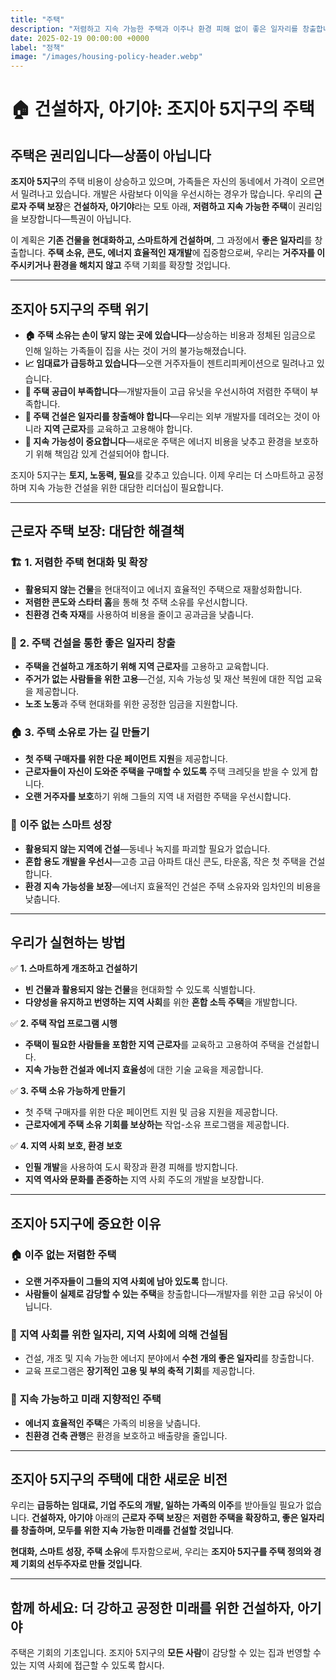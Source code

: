 ```yaml
---
title: "주택"
description: "저렴하고 지속 가능한 주택과 이주나 환경 피해 없이 좋은 일자리를 창출합니다."
date: 2025-02-19 00:00:00 +0000
label: "정책"
image: "/images/housing-policy-header.webp"
---
```


# **🏠 건설하자, 아기야: 조지아 5지구의 주택**  

## **주택은 권리입니다—상품이 아닙니다**  

**조지아 5지구**의 주택 비용이 상승하고 있으며, 가족들은 자신의 동네에서 가격이 오르면서 밀려나고 있습니다. 개발은 사람보다 이익을 우선시하는 경우가 많습니다. 우리의 **근로자 주택 보장**은 **건설하자, 아기야**라는 모토 아래, **저렴하고 지속 가능한 주택**이 권리임을 보장합니다—특권이 아닙니다.  

이 계획은 **기존 건물을 현대화하고, 스마트하게 건설하며**, 그 과정에서 **좋은 일자리**를 창출합니다. **주택 소유, 콘도, 에너지 효율적인 재개발**에 집중함으로써, 우리는 **거주자를 이주시키거나 환경을 해치지 않고** 주택 기회를 확장할 것입니다.  

---

## **조지아 5지구의 주택 위기**  

- **🏠 주택 소유는 손이 닿지 않는 곳에 있습니다**—상승하는 비용과 정체된 임금으로 인해 일하는 가족들이 집을 사는 것이 거의 불가능해졌습니다.  
- **📈 임대료가 급등하고 있습니다**—오랜 거주자들이 젠트리피케이션으로 밀려나고 있습니다.  
- **🔨 주택 공급이 부족합니다**—개발자들이 고급 유닛을 우선시하여 저렴한 주택이 부족합니다.  
- **💼 주택 건설은 일자리를 창출해야 합니다**—우리는 외부 개발자를 데려오는 것이 아니라 **지역 근로자**를 교육하고 고용해야 합니다.  
- **🌱 지속 가능성이 중요합니다**—새로운 주택은 에너지 비용을 낮추고 환경을 보호하기 위해 책임감 있게 건설되어야 합니다.  

조지아 5지구는 **토지, 노동력, 필요**를 갖추고 있습니다. 이제 우리는 더 스마트하고 공정하며 지속 가능한 건설을 위한 대담한 리더십이 필요합니다.  

---

## **근로자 주택 보장: 대담한 해결책**  

### 🏗️ **1. 저렴한 주택 현대화 및 확장**  
- **활용되지 않는 건물**을 현대적이고 에너지 효율적인 주택으로 재활성화합니다.  
- **저렴한 콘도와 스타터 홈**을 통해 첫 주택 소유를 우선시합니다.  
- **친환경 건축 자재**를 사용하여 비용을 줄이고 공과금을 낮춥니다.  

### 💼 **2. 주택 건설을 통한 좋은 일자리 창출**  
- **주택을 건설하고 개조하기 위해 지역 근로자**를 고용하고 교육합니다.  
- **주거가 없는 사람들을 위한 고용**—건설, 지속 가능성 및 재산 복원에 대한 직업 교육을 제공합니다.  
- **노조 노동**과 주택 현대화를 위한 공정한 임금을 지원합니다.  

### 🏠 **3. 주택 소유로 가는 길 만들기**  
- **첫 주택 구매자를 위한 다운 페이먼트 지원**을 제공합니다.  
- **근로자들이 자신이 도와준 주택을 구매할 수 있도록** 주택 크레딧을 받을 수 있게 합니다.  
- **오랜 거주자를 보호**하기 위해 그들의 지역 내 저렴한 주택을 우선시합니다.  

### 🌱 **이주 없는 스마트 성장**  
- **활용되지 않는 지역에 건설**—동네나 녹지를 파괴할 필요가 없습니다.  
- **혼합 용도 개발을 우선시**—고층 고급 아파트 대신 콘도, 타운홈, 작은 첫 주택을 건설합니다.  
- **환경 지속 가능성을 보장**—에너지 효율적인 건설은 주택 소유자와 임차인의 비용을 낮춥니다.  

---

## **우리가 실현하는 방법**  

✅ **1. 스마트하게 개조하고 건설하기**  
- **빈 건물과 활용되지 않는 건물**을 현대화할 수 있도록 식별합니다.  
- **다양성을 유지하고 번영하는 지역 사회**를 위한 **혼합 소득 주택**을 개발합니다.  

✅ **2. 주택 작업 프로그램 시행**  
- **주택이 필요한 사람들을 포함한 지역 근로자**를 교육하고 고용하여 주택을 건설합니다.  
- **지속 가능한 건설과 에너지 효율성**에 대한 기술 교육을 제공합니다.  

✅ **3. 주택 소유 가능하게 만들기**  
- 첫 주택 구매자를 위한 다운 페이먼트 지원 및 금융 지원을 제공합니다.  
- **근로자에게 주택 소유 기회를 보상하는** 작업-소유 프로그램을 제공합니다.  

✅ **4. 지역 사회 보호, 환경 보호**  
- **인필 개발**을 사용하여 도시 확장과 환경 피해를 방지합니다.  
- **지역 역사와 문화를 존중하는** 지역 사회 주도의 개발을 보장합니다.  

---

## **조지아 5지구에 중요한 이유**  

### 🏠 **이주 없는 저렴한 주택**  
- **오랜 거주자들이 그들의 지역 사회에 남아 있도록** 합니다.  
- **사람들이 실제로 감당할 수 있는 주택**을 창출합니다—개발자를 위한 고급 유닛이 아닙니다.  

### 💼 **지역 사회를 위한 일자리, 지역 사회에 의해 건설됨**  
- 건설, 개조 및 지속 가능한 에너지 분야에서 **수천 개의 좋은 일자리**를 창출합니다.  
- 교육 프로그램은 **장기적인 고용 및 부의 축적 기회**를 제공합니다.  

### 🌱 **지속 가능하고 미래 지향적인 주택**  
- **에너지 효율적인 주택**은 가족의 비용을 낮춥니다.  
- **친환경 건축 관행**은 환경을 보호하고 배출량을 줄입니다.  

---

## **조지아 5지구의 주택에 대한 새로운 비전**  

우리는 **급등하는 임대료, 기업 주도의 개발, 일하는 가족의 이주**를 받아들일 필요가 없습니다. **건설하자, 아기야** 아래의 **근로자 주택 보장**은 **저렴한 주택을 확장하고, 좋은 일자리를 창출하며, 모두를 위한 지속 가능한 미래를 건설할 것입니다**.  

**현대화, 스마트 성장, 주택 소유**에 투자함으로써, 우리는 **조지아 5지구를 주택 정의와 경제 기회의 선두주자로 만들 것입니다**.  

---

## **함께 하세요: 더 강하고 공정한 미래를 위한 건설하자, 아기야**  

주택은 기회의 기초입니다. 조지아 5지구의 **모든 사람**이 감당할 수 있는 집과 번영할 수 있는 지역 사회에 접근할 수 있도록 합시다.